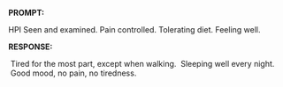 **PROMPT:**

HPI Seen and examined. Pain controlled. Tolerating diet. Feeling well. 

**RESPONSE:**

  Tired for the most part, except when walking.  Sleeping well every night.  Good mood, no pain, no tiredness.